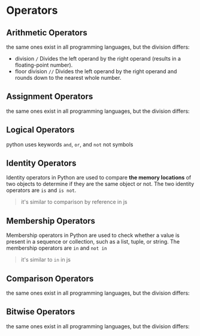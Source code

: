 # Operators

## Arithmetic Operators
the same ones exist in all programming languages, but the division differs:

- division `/` Divides the left operand by the right operand (results in a floating-point number).
- floor division `//` Divides the left operand by the right operand and rounds down to the nearest whole number.

## Assignment Operators
the same ones exist in all programming languages, but the division differs:

## Logical Operators
python uses keywords `and`, `or`, and `not` not symbols

## Identity Operators
Identity operators in Python are used to compare **the memory locations** of two objects to determine if they are the same object or not. The two identity operators are `is` and `is not`.

> it's similar to comparison by reference in js

## Membership Operators
Membership operators in Python are used to check whether a value is present in a sequence or collection, such as a list, tuple, or string. The membership operators are `in` and `not in`

> it's similar to `in` in js

## Comparison Operators
the same ones exist in all programming languages, but the division differs:

## Bitwise Operators
the same ones exist in all programming languages, but the division differs:
